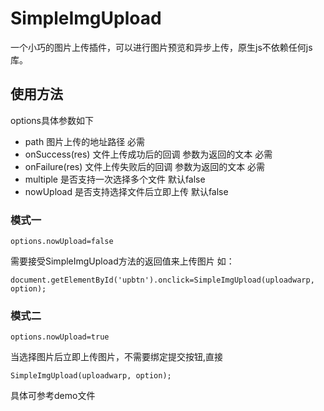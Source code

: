 # SimpleImgUpload
一个小巧的图片上传插件，可以进行图片预览和异步上传，原生js不依赖任何js库。

## 使用方法
options具体参数如下   
 * path 图片上传的地址路径 必需
 * onSuccess(res) 文件上传成功后的回调 参数为返回的文本 必需
 * onFailure(res) 文件上传失败后的回调 参数为返回的文本 必需 
 * multiple 是否支持一次选择多个文件 默认false
 * nowUpload 是否支持选择文件后立即上传 默认false

 ### 模式一
    options.nowUpload=false
需要接受SimpleImgUpload方法的返回值来上传图片
如：
```
document.getElementById('upbtn').onclick=SimpleImgUpload(uploadwarp, option);
```    

### 模式二
    options.nowUpload=true
当选择图片后立即上传图片，不需要绑定提交按钮,直接

    SimpleImgUpload(uploadwarp, option);

具体可参考demo文件

